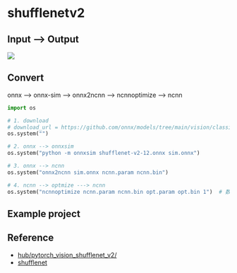 # shufflenetv2

## Input --> Output

![](https://pytorch.org/assets/images/shufflenet_v2_1.png)

## Convert 

onnx -->  onnx-sim --> onnx2ncnn --> ncnnoptimize --> ncnn

```python
import os

# 1. download
# download_url = https://github.com/onnx/models/tree/main/vision/classification/shufflenet
os.system("")

# 2. onnx --> onnxsim
os.system("python -m onnxsim shufflenet-v2-12.onnx sim.onnx")

# 3. onnx --> ncnn
os.system("onnx2ncnn sim.onnx ncnn.param ncnn.bin")

# 4. ncnn --> optmize ---> ncnn
os.system("ncnnoptimize ncnn.param ncnn.bin opt.param opt.bin 1")  # 数字0 代表fp32 ；1代表fp16
```

## Example project


## Reference

- [hub/pytorch_vision_shufflenet_v2/](https://pytorch.org/hub/pytorch_vision_shufflenet_v2/)
- [shufflenet](https://github.com/onnx/models/tree/main/vision/classification/shufflenet)


